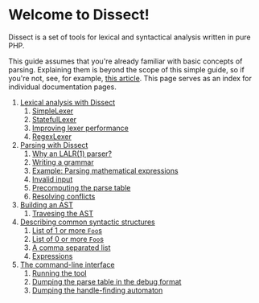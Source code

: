 Welcome to Dissect!
===================

Dissect is a set of tools for lexical and syntactical analysis
written in pure PHP.

This guide assumes that you're already familiar with basic concepts
of parsing. Explaining them is beyond the scope of this simple guide,
so if you're not, see, for example, [this article][parsing].
This page serves as an index for individual documentation pages.

1. [Lexical analysis with Dissect](lexing.md)
    1. [SimpleLexer](lexing.md#simplelexer)
    2. [StatefulLexer](lexing.md#statefullexer)
    3. [Improving lexer performance](lexing.md#improving-lexer-performance)
    4. [RegexLexer](lexing.md#regexlexer)
2. [Parsing with Dissect](parsing.md)
    1. [Why an LALR(1) parser?](parsing.md#why-an-lalr1-parser)
    2. [Writing a grammar](parsing.md#writing-a-grammar)
    3. [Example: Parsing mathematical expressions](parsing.md#example-parsing-mathematical-expressions)
    4. [Invalid input](parsing.md#invalid-input)
    5. [Precomputing the parse table](parsing.md#precomputing-the-parse-table)
    6. [Resolving conflicts](parsing.md#resolving-conflicts)
3. [Building an AST](ast.md)
    1. [Travesing the AST](ast.md#traversing-the-ast)
4. [Describing common syntactic structures](common.md)
    1. [List of 1 or more `Foo`s](common.md#list-of-1-or-more-foos)
    2. [List of 0 or more `Foo`s](common.md#list-of-0-or-more-foos)
    3. [A comma separated list](common.md#a-comma-separated-list)
    4. [Expressions](common.md#expressions)
5. [The command-line interface](cli.md)
    1. [Running the tool](cli.md#running-the-tool)
    2. [Dumping the parse table in the debug format](cli.md#dumping-the-parse-table-in-the-debug-format)
    3. [Dumping the handle-finding automaton](cli.md#dumping-the-handle-finding-automaton)

[parsing]: http://en.wikipedia.org/wiki/Parsing
